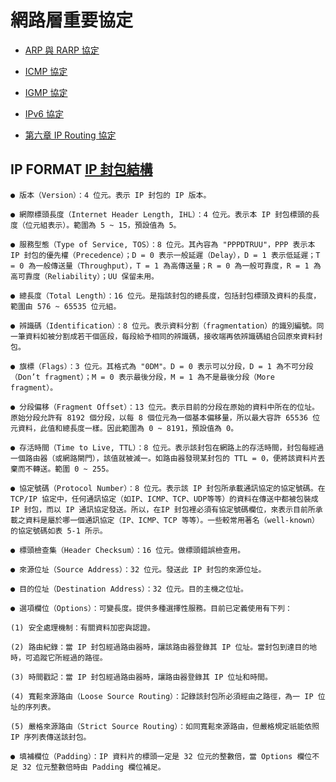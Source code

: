# 網路層重要協定

- [ARP 與 RARP 協定](http://www.tsnien.idv.tw/Internet_WebBook/chap5/5-3%20ARP%20%e8%88%87%20RARP%20%e9%80%9a%e8%a8%8a%e5%8d%94%e5%ae%9a.html)
- [ICMP 協定](http://www.tsnien.idv.tw/Internet_WebBook/chap5/5-4%20ICMP%20%e9%80%9a%e8%a8%8a%e5%8d%94%e5%ae%9a.html)
- [IGMP 協定](http://www.tsnien.idv.tw/Internet_WebBook/chap5/5-5%20IGMP%20%e9%80%9a%e8%a8%8a%e5%8d%94%e5%ae%9a.html)
- [IPv6 協定](http://www.tsnien.idv.tw/Internet_WebBook/chap5/5-6%20IPv6%20%e9%80%9a%e8%a8%8a%e5%8d%94%e5%ae%9a.html)

- [第六章 IP Routing 協定](http://www.tsnien.idv.tw/Internet_WebBook/chap6/6-0%20%e7%bf%92%e9%a1%8c.html)

## IP FORMAT [IP 封包結構](http://www.tsnien.idv.tw/Internet_WebBook/chap5/5-2%20IP%20%e9%80%9a%e8%a8%8a%e5%8d%94%e5%ae%9a.html)

```
● 版本（Version）：4 位元。表示 IP 封包的 IP 版本。

● 網際標頭長度（Internet Header Length, IHL）：4 位元。表示本 IP 封包標頭的長度（位元組表示）。範圍為 5 ~ 15，預設值為 5。

● 服務型態（Type of Service, TOS）：8 位元。其內容為 "PPPDTRUU"，PPP 表示本 IP 封包的優先權（Precedence）；D = 0 表示一般延遲（Delay），D = 1 表示低延遲；T = 0 為一般傳送量（Throughput），T = 1 為高傳送量；R = 0 為一般可靠度，R = 1 為高可靠度（Reliability）；UU 保留未用。

● 總長度（Total Length）：16 位元。是指該封包的總長度，包括封包標頭及資料的長度，範圍由 576 ~ 65535 位元組。

● 辨識碼（Identification）：8 位元。表示資料分割（fragmentation）的識別編號。同一筆資料如被分割成若干個區段，每段給予相同的辨識碼，接收端再依辨識碼組合回原來資料封包。

● 旗標（Flags）：3 位元。其格式為 "0DM"。D = 0 表示可以分段，D = 1 為不可分段（Don’t fragment）；M = 0 表示最後分段，M = 1 為不是最後分段（More fragment）。

● 分段偏移（Fragment Offset）：13 位元。表示目前的分段在原始的資料中所在的位址。原始分段允許有 8192 個分段，以每 8 個位元為一個基本偏移量，所以最大容許 65536 位元資料，此值和總長度一樣。因此範圍為 0 ~ 8191，預設值為 0。

● 存活時間（Time to Live, TTL）：8 位元。表示該封包在網路上的存活時間，封包每經過一個路由器（或網路閘門），該值就被減一。如路由器發現某封包的 TTL = 0，便將該資料片丟棄而不轉送。範圍 0 ~ 255。

● 協定號碼（Protocol Number）：8 位元。表示該 IP 封包所承載通訊協定的協定號碼。在 TCP/IP 協定中，任何通訊協定（如IP、ICMP、TCP、UDP等等）的資料在傳送中都被包裝成 IP 封包，而以 IP 通訊協定發送。所以，在IP 封包裡必須有協定號碼欄位，來表示目前所承載之資料是屬於哪一個通訊協定（IP、ICMP、TCP 等等）。一些較常用著名（well-known）的協定號碼如表 5-1 所示。

● 標頭檢查集（Header Checksum）：16 位元。做標頭錯誤檢查用。

● 來源位址（Source Address）：32 位元。發送此 IP 封包的來源位址。

● 目的位址（Destination Address）：32 位元。目的主機之位址。

● 選項欄位（Options）：可變長度。提供多種選擇性服務。目前已定義使用有下列：

(1) 安全處理機制：有關資料加密與認證。

(2) 路由紀錄：當 IP 封包經過路由器時，讓該路由器登錄其 IP 位址。當封包到達目的地時，可追蹤它所經過的路徑。

(3) 時間戳記：當 IP 封包經過路由器時，讓路由器登錄其 IP 位址和時間。

(4) 寬鬆來源路由（Loose Source Routing）：記錄該封包所必須經由之路徑，為一 IP 位址的序列表。

(5) 嚴格來源路由（Strict Source Routing）：如同寬鬆來源路由，但嚴格規定祇能依照 IP 序列表傳送該封包。

● 填補欄位（Padding）：IP 資料片的標頭一定是 32 位元的整數倍，當 Options 欄位不足 32 位元整數倍時由 Padding 欄位補足。
```
